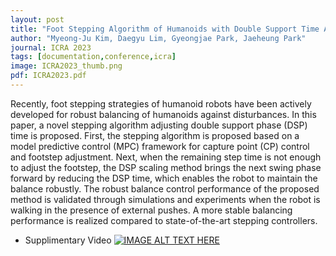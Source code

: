 ```yaml
---
layout: post
title: "Foot Stepping Algorithm of Humanoids with Double Support Time Adjustment based on Capture Point Control"
author: "Myeong-Ju Kim, Daegyu Lim, Gyeongjae Park, Jaeheung Park"
journal: ICRA 2023
tags: [documentation,conference,icra]
image: ICRA2023_thumb.png
pdf: ICRA2023.pdf
---
```

Recently, foot stepping strategies of humanoid robots have been actively developed for robust balancing of humanoids against disturbances. In this paper, a novel stepping algorithm adjusting double support phase (DSP) time is proposed. First, the stepping algorithm is proposed based on a model predictive control (MPC) framework for capture point (CP) control and footstep adjustment. Next, when the remaining step time is not enough to adjust the footstep, the DSP scaling method brings the next swing phase forward by reducing the DSP time, which enables the robot to maintain the balance robustly. The robust balance control performance of the proposed method is validated through simulations and experiments when the robot is walking in the presence of external pushes. A more stable balancing performance is realized compared to state-of-the-art stepping controllers.

- Supplimentary Video
[![IMAGE ALT TEXT HERE](http://img.youtube.com/vi/PYtCBtyY9po/0.jpg)](http://www.youtube.com/watch?v=PYtCBtyY9po)


